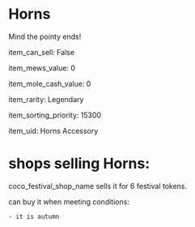 # Horns

Mind the pointy ends!

item_can_sell: False

item_mews_value: 0

item_mole_cash_value: 0

item_rarity: Legendary

item_sorting_priority: 15300

item_uid: Horns Accessory

# shops selling Horns:

coco_festival_shop_name sells it for 6 festival tokens.

  can buy it when meeting conditions: 

    - it is autumn